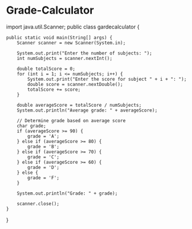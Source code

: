 # Grade-Calculator

 import java.util.Scanner;
    public class gardecalculator {

    public static void main(String[] args) {
        Scanner scanner = new Scanner(System.in);
        
        System.out.print("Enter the number of subjects: ");
        int numSubjects = scanner.nextInt();
        
        double totalScore = 0;
        for (int i = 1; i <= numSubjects; i++) {
            System.out.print("Enter the score for subject " + i + ": ");
            double score = scanner.nextDouble();
            totalScore += score;
        }
        
        double averageScore = totalScore / numSubjects;
        System.out.println("Average grade: " + averageScore);
        
        // Determine grade based on average score
        char grade;
        if (averageScore >= 90) {
            grade = 'A';
        } else if (averageScore >= 80) {
            grade = 'B';
        } else if (averageScore >= 70) {
            grade = 'C';
        } else if (averageScore >= 60) {
            grade = 'D';
        } else {
            grade = 'F';
        }
        
        System.out.println("Grade: " + grade);
        
        scanner.close();
    }
}
